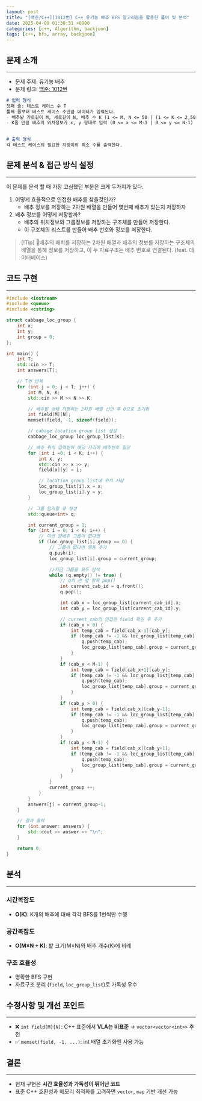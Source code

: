 ```yaml
---
layout: post
title: "[백준/C++][1012번] C++ 유기농 배추 BFS 알고리즘을 활용한 풀이 및 분석"
date: 2025-04-09 01:30:31 +0900
categories: [c++, Algorithm, backjoon]
tags: [c++, bfs, array, backjoon]
---
```


## 문제 소개
---
* 문제 주제: 유기농 배추
* 문제 링크: [백준: 1012번](https://www.acmicpc.net/problem/1012)

```md
# 입력 형식
첫째 줄: 테스트 케이스 수 T
툴째 줄부터 테스트 케이스 수만큼 데이터가 입력된다.
- 배추밭 가로길이 M, 세로길이 N, 배추 수 K (1 <= M, N <= 50 | (1 <= K <= 2,500)
- K줄 만큼 배추의 위치정보가 x, y 형태로 입력 (0 <= x <= M-1 | 0 <= y <= N-1)
	

# 출력 형식
각 테스트 케이스의 필요한 지렁이의 최소 수를 출력한다.
```

## 문제 분석 & 접근 방식 설정
---
이 문제를 분석 할 때 가장 고심했던 부분은 크게 두가지가 있다.
1. 어떻게 효율적으로 인접한 배추를 찾을것인가?
   - 배추 정보를 저장하는 2차원 배열을 만들어 몇번째 배추가 있는지 저장하자
1. 배추 정보를 어떻게 저장할까?
   - 배추의 위치정보와 그룹정보를 저장하는 구조체를 만들어 저장한다.
   - 이 구조체의 리스트를 만들어 배추 번호와 정보를 저장한다.


> [!Tip] 배추의 배치를 저장하는 2차원 배열과 배추의 정보를 저장하는 구조체의 배열을 통해 정보를 저장하고, 이 두 자료구조는 배추 번호로 연결된다. (feat. 데이터베이스)



## 코드 구현
---

```cpp title:"1012.cpp"
#include <iostream>
#include <queue>
#include <cstring>

struct cabbage_loc_group {
    int x;
    int y;
    int group = 0;
};

int main() {
    int T;
    std::cin >> T;
    int answers[T];

    // T번 반복
    for (int j = 0; j < T; j++) {
        int M, N, K;
        std::cin >> M >> N >> K;

        // 배추밭 상태 저장하는 2차원 배열 선언 후 0으로 초기화
        int field[M][N];
        memset(field, -1, sizeof(field));

        // cabage location group list 생성
        cabbage_loc_group loc_group_list[K];

        // 배추 위치 입력받아 해당 자리에 배추번호 할당
        for (int i =0; i < K; i++) {
            int x, y;
            std::cin >> x >> y;
            field[x][y] = i;

            // location group list에 위치 저장
            loc_group_list[i].x = x;
            loc_group_list[i].y = y;
        }

        // 그룹 탐지할 큐 생성
        std::queue<int> q;

        int current_group = 1;
        for (int i = 0; i < K; i++) {
            // 이번 양배추 그룹이 없다면
            if (loc_group_list[i].group == 0) {
                // 그룹이 없다면 행동 추가
                q.push(i);
                loc_group_list[i].group = current_group;

                //지금 그룹을 모두 탐색
                while (q.empty() != true) {
                    // q의 맨 앞 항목 pop()
                    int current_cab_id = q.front();
                    q.pop();

                    int cab_x = loc_group_list[current_cab_id].x;
                    int cab_y = loc_group_list[current_cab_id].y;

                    // current_cab의 인접한 field 확인 후 추가
                    if (cab_x > 0) {
                        int temp_cab = field[cab_x-1][cab_y];
                        if (temp_cab != -1 && loc_group_list[temp_cab].group == 0) {
                            q.push(temp_cab);
                            loc_group_list[temp_cab].group = current_group;
                        }
                    }
                    if (cab_x < M-1) {
                        int temp_cab = field[cab_x+1][cab_y];
                        if (temp_cab != -1 && loc_group_list[temp_cab].group == 0) {
                            q.push(temp_cab);
                            loc_group_list[temp_cab].group = current_group;
                        }
                    }
                    if (cab_y > 0) {
                        int temp_cab = field[cab_x][cab_y-1];
                        if (temp_cab != -1 && loc_group_list[temp_cab].group == 0) {
                            q.push(temp_cab);
                            loc_group_list[temp_cab].group = current_group;
                        }
                    }
                    if (cab_y < N-1) {
                        int temp_cab = field[cab_x][cab_y+1];
                        if (temp_cab != -1 && loc_group_list[temp_cab].group == 0) {
                            q.push(temp_cab);
                            loc_group_list[temp_cab].group = current_group;
                        }
                    }
                }
                current_group ++;
            }
        }
        answers[j] = current_group-1;
    }

    // 결과 출력
    for (int answer: answers) {
        std::cout << answer << "\n";
    }

    return 0;
}

```

## 분석
---
### 시간복잡도
- **O(K)**: K개의 배추에 대해 각각 BFS를 1번씩만 수행
### 공간복잡도
- **O(M×N + K)**: 밭 크기(M×N)와 배추 개수(K)에 비례

### 구조 효율성
- 명확한 BFS 구현
- 자료구조 분리 (`field`, `loc_group_list`)로 가독성 우수
## 수정사항 및 개선 포인트
---
- ❌ `int field[M][N]`: C++ 표준에서 **VLA는 비표준** → `vector<vector<int>>` 추천
- ✅ `memset(field, -1, ...)`: int 배열 초기화엔 사용 가능


## 결론
---
- 현재 구현은 **시간 효율성과 가독성이 뛰어난 코드**
- 표준 C++ 호환성과 메모리 최적화를 고려하면 `vector`, `map` 기반 개선 가능

